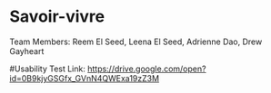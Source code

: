 # Savoir-vivre

Team Members: Reem El Seed, Leena El Seed, Adrienne Dao, Drew Gayheart

#Usability Test Link:
https://drive.google.com/open?id=0B9kjyGSGfx_GVnN4QWExa19zZ3M
